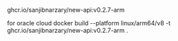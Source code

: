 ghcr.io/sanjibnarzary/new-api:v0.2.7-arm


for oracle cloud
docker build --platform linux/arm64/v8 -t ghcr.io/sanjibnarzary/new-api:v0.2.7-arm .